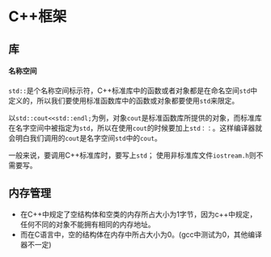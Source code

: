 # C++框架
## 库
#### 名称空间
`std::`是个名称空间标示符，C++标准库中的函数或者对象都是在命名空间`std`中定义的，所以我们要使用标准函数库中的函数或对象都要使用`std`来限定。

以`std::cout<<std::endl;`为例，对象`cout`是标准函数库所提供的对象，而标准库在名字空间中被指定为`std`，所以在使用`cout`的时候要加上`std：：`。这样编译器就会明白我们调用的`cout`是名字空间`std`中的`cout`。　

一般来说，要调用C++标准库时，要写上`std`；
使用非标准库文件`iostream.h`则不需要写。

## 内存管理
- 在C++中规定了空结构体和空类的内存所占大小为1字节，因为c++中规定，任何不同的对象不能拥有相同的内存地址。
- 而在C语言中，空的结构体在内存中所占大小为0。(gcc中测试为0，其他编译器不一定)